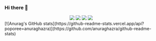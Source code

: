 ### Hi there 👋
 
<div align=center>
  <img src="https://img.shields.io/badge/Android-3DDC84?style=flat-square&logo=Android&logoColor=white"/>
  <img src="https://img.shields.io/badge/Python-3776AB?style=flat-square&logo=Python&logoColor=white"/>
  <img src="https://img.shields.io/badge/Node.js-339933?style=flat-square&logo=Node.js&logoColor=white"/>
  <img src="https://img.shields.io/badge/Spring Boot-6DB33F?style=flat-square&logo=Spring Boot&logoColor=white"/>
</div>
[![Anurag's GitHub stats](https://github-readme-stats.vercel.app/api?poporee=anuraghazra)](https://github.com/anuraghazra/github-readme-stats)
